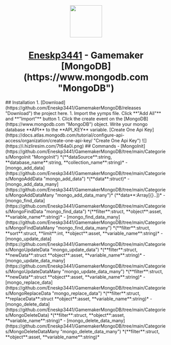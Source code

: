 <div align="center" style="text-align: center;">
<img src="https://avatars.githubusercontent.com/u/100702845?v=4" height="100">
<h1><a href="https://github.com/Eneskp3441">Eneskp3441</a> - Gamemaker [MongoDB](https://www.mongodb.com "MongoDB")</h1>
</div>
## Installation
1. [Download](https://github.com/Eneskp3441/GamemakerMongoDB/releases "Download") the project here.
1. Import the yymps file. Click **"Add All"** and **"Import"** button
1. Click the create event on the [MongoDB](https://www.mongodb.com "MongoDB") object. Write your mongo database **API** to the **API_KEY** variable. [Create One Api Key](https://docs.atlas.mongodb.com/tutorial/configure-api-access/organization/create-one-api-key/ "Create One Api Key")
![](https://i.hizliresim.com/7t64a0i.png)
## Commands
- [MongoInit](https://github.com/Eneskp3441/GamemakerMongoDB/tree/main/Categories/MongoInit "MongoInit") *(**dataSource**:string, **database_name**:string, **collection_name**:string)*
- [mongo_add_data](https://github.com/Eneskp3441/GamemakerMongoDB/tree/main/Categories/MongoAddData "mongo_add_data") *(**data**:struct)*
- [mongo_add_data_many](https://github.com/Eneskp3441/GamemakerMongoDB/tree/main/Categories/MongoAddDataMany "mongo_add_data_many")* (**data**:Array[{}..])*
- [mongo_find_data](https://github.com/Eneskp3441/GamemakerMongoDB/tree/main/Categories/MongoFindData "mongo_find_data") *(**filter**:struct, **object**:asset, **variable_name**:string)*
- [mongo_find_data_many](https://github.com/Eneskp3441/GamemakerMongoDB/tree/main/Categories/MongoFindDataMany "mongo_find_data_many") *(**filter**:struct, **sort**:struct, **limit**:int, **object**:asset, **variable_name**:string)*
- [mongo_update_data](https://github.com/Eneskp3441/GamemakerMongoDB/tree/main/Categories/MongoUpdateData "mongo_update_data") *(**filter**:struct, **newData**:struct **object**:asset, **variable_name**:string)*
- [mongo_update_data_many](https://github.com/Eneskp3441/GamemakerMongoDB/tree/main/Categories/MongoUpdateDataMany "mongo_update_data_many") *(**filter**:struct, **newData**:struct **object**:asset, **variable_name**:string)*
- [mongo_replace_data](https://github.com/Eneskp3441/GamemakerMongoDB/tree/main/Categories/MongoReplaceData "mongo_replace_data") *(**filter**:struct, **replaceData**:struct **object**:asset, **variable_name**:string)*
- [mongo_delete_data](https://github.com/Eneskp3441/GamemakerMongoDB/tree/main/Categories/MongoDeleteData) *(**filter**:struct, **object**:asset, **variable_name**:string)*
- [mongo_delete_data_many](https://github.com/Eneskp3441/GamemakerMongoDB/tree/main/Categories/MongoDeleteDataMany "mongo_delete_data_many") *(**filter**:struct, **object**:asset, **variable_name**:string)*
